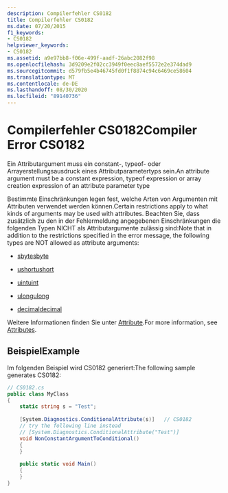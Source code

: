 ```yaml
---
description: Compilerfehler CS0182
title: Compilerfehler CS0182
ms.date: 07/20/2015
f1_keywords:
- CS0182
helpviewer_keywords:
- CS0182
ms.assetid: a9e97bb8-f06e-499f-aadf-26abc2082f98
ms.openlocfilehash: 3d9209e2f02cc3949f0eec8aef5572e2e374dad9
ms.sourcegitcommit: d579fb5e4b46745fd0f1f8874c94c6469ce58604
ms.translationtype: MT
ms.contentlocale: de-DE
ms.lasthandoff: 08/30/2020
ms.locfileid: "89140736"
---
```

# <a name="compiler-error-cs0182"></a><span data-ttu-id="2fcdc-103">Compilerfehler CS0182</span><span class="sxs-lookup"><span data-stu-id="2fcdc-103">Compiler Error CS0182</span></span>
<span data-ttu-id="2fcdc-104">Ein Attributargument muss ein constant-, typeof- oder Arrayerstellungsausdruck eines Attributparametertyps sein.</span><span class="sxs-lookup"><span data-stu-id="2fcdc-104">An attribute argument must be a constant expression, typeof expression or array creation expression of an attribute parameter type</span></span>  
  
<span data-ttu-id="2fcdc-105">Bestimmte Einschränkungen legen fest, welche Arten von Argumenten mit Attributen verwendet werden können.</span><span class="sxs-lookup"><span data-stu-id="2fcdc-105">Certain restrictions apply to what kinds of arguments may be used with attributes.</span></span> <span data-ttu-id="2fcdc-106">Beachten Sie, dass zusätzlich zu den in der Fehlermeldung angegebenen Einschränkungen die folgenden Typen NICHT als Attributargumente zulässig sind:</span><span class="sxs-lookup"><span data-stu-id="2fcdc-106">Note that in addition to the restrictions specified in the error message, the following types are NOT allowed as attribute arguments:</span></span>  
  
- [<span data-ttu-id="2fcdc-107">sbyte</span><span class="sxs-lookup"><span data-stu-id="2fcdc-107">sbyte</span></span>](../language-reference/builtin-types/integral-numeric-types.md)  
  
- [<span data-ttu-id="2fcdc-108">ushort</span><span class="sxs-lookup"><span data-stu-id="2fcdc-108">ushort</span></span>](../language-reference/builtin-types/integral-numeric-types.md)  
  
- [<span data-ttu-id="2fcdc-109">uint</span><span class="sxs-lookup"><span data-stu-id="2fcdc-109">uint</span></span>](../language-reference/builtin-types/integral-numeric-types.md)  
  
- [<span data-ttu-id="2fcdc-110">ulong</span><span class="sxs-lookup"><span data-stu-id="2fcdc-110">ulong</span></span>](../language-reference/builtin-types/integral-numeric-types.md)  
  
- [<span data-ttu-id="2fcdc-111">decimal</span><span class="sxs-lookup"><span data-stu-id="2fcdc-111">decimal</span></span>](../language-reference/builtin-types/floating-point-numeric-types.md)  
  
<span data-ttu-id="2fcdc-112">Weitere Informationen finden Sie unter [Attribute](../programming-guide/concepts/attributes/index.md).</span><span class="sxs-lookup"><span data-stu-id="2fcdc-112">For more information, see [Attributes](../programming-guide/concepts/attributes/index.md).</span></span>  
  
## <a name="example"></a><span data-ttu-id="2fcdc-113">Beispiel</span><span class="sxs-lookup"><span data-stu-id="2fcdc-113">Example</span></span>  
 <span data-ttu-id="2fcdc-114">Im folgenden Beispiel wird CS0182 generiert:</span><span class="sxs-lookup"><span data-stu-id="2fcdc-114">The following sample generates CS0182:</span></span>  
  
```csharp  
// CS0182.cs  
public class MyClass  
{  
    static string s = "Test";  
  
    [System.Diagnostics.ConditionalAttribute(s)]   // CS0182  
    // try the following line instead  
    // [System.Diagnostics.ConditionalAttribute("Test")]  
    void NonConstantArgumentToConditional()  
    {  
    }  
  
    public static void Main()  
    {  
    }  
}  
```
